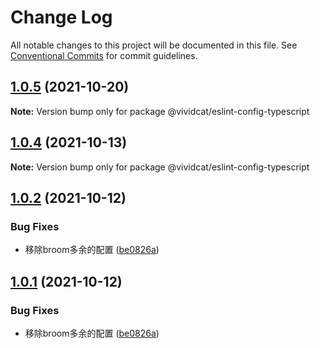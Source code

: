 # Change Log

All notable changes to this project will be documented in this file.
See [Conventional Commits](https://conventionalcommits.org) for commit guidelines.

## [1.0.5](https://github.com/vividcat/broom/compare/@vividcat/eslint-config-typescript@1.0.4...@vividcat/eslint-config-typescript@1.0.5) (2021-10-20)

**Note:** Version bump only for package @vividcat/eslint-config-typescript





## [1.0.4](https://github.com/vividcat/broom/compare/@vividcat/eslint-config-typescript@1.0.2...@vividcat/eslint-config-typescript@1.0.4) (2021-10-13)

**Note:** Version bump only for package @vividcat/eslint-config-typescript





## [1.0.2](https://github.com/vividcat/broom/compare/@vividcat/eslint-config-typescript@1.0.1...@vividcat/eslint-config-typescript@1.0.2) (2021-10-12)


### Bug Fixes

* 移除broom多余的配置 ([be0826a](https://github.com/vividcat/broom/commit/be0826a08f936859671bbd39dbbf675d0c053883))





## [1.0.1](https://github.com/vividcat/broom/compare/@vividcat/eslint-config-typescript@1.0.1...@vividcat/eslint-config-typescript@1.0.1) (2021-10-12)


### Bug Fixes

* 移除broom多余的配置 ([be0826a](https://github.com/vividcat/broom/commit/be0826a08f936859671bbd39dbbf675d0c053883))
